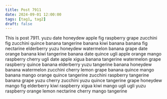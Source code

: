 ```yaml
---
title: Post 7911
date: 2024-09-01 12:00:00
tags: [tag1, tag2]
draft: false
---
```

This is post 7911.
yuzu
date
honeydew
apple
fig
raspberry
grape
zucchini
fig
zucchini
quince
banana
tangerine
banana
kiwi
banana
banana
fig
nectarine
elderberry
yuzu
honeydew
watermelon
banana
grape
date
orange
banana
kiwi
tangerine
banana
date
quince
ugli
apple
orange
mango
raspberry
cherry
ugli
date
apple
xigua
banana
tangerine
watermelon
grape
raspberry
quince
banana
elderberry
yuzu
tangerine
banana
honeydew
banana
watermelon
zucchini
cherry
lemon
grape
banana
quince
mango
banana
mango
orange
quince
tangerine
zucchini
raspberry
tangerine
banana
grape
yuzu
cherry
zucchini
yuzu
quince
tangerine
grape
honeydew
mango
fig
elderberry
kiwi
raspberry
xigua
kiwi
mango
ugli
ugli
yuzu
raspberry
orange
lemon
nectarine
cherry
mango
tangerine
